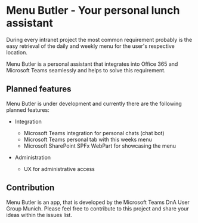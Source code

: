 # Menu Butler - Your personal lunch assistant

During every intranet project the most common requirement probably is the easy retrieval of the daily and weekly menu for the user's respective location.

Menu Butler is a personal assistant that integrates into Office 365 and Microsoft Teams seamlessly and helps to solve this requirement.

## Planned features

Menu Butler is under development and currently there are the following planned features:

 - Integration
   - Microsoft Teams integration for personal chats (chat bot)
   - Microsoft Teams personal tab with this weeks menu
   - Microsoft SharePoint SPFx WebPart for showcasing the menu
 
 - Administration
   - UX for administrative access

## Contribution

Menu Butler is an app, that is developed by the Microsoft Teams DnA User Group Munich. Please feel free to contribute to this project and share your ideas within the issues list.
